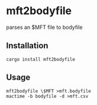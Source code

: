 # mft2bodyfile
parses an $MFT file to bodyfile

## Installation

```shell
cargo install mft2bodyfile
```

## Usage

```shell
mft2bodyfile \$MFT >mft.bodyfile
mactime -b bodyfile -d >mft.csv
```
